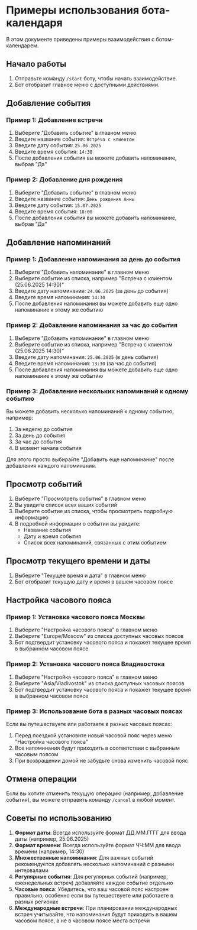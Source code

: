 # Примеры использования бота-календаря

В этом документе приведены примеры взаимодействия с ботом-календарем.

## Начало работы

1. Отправьте команду `/start` боту, чтобы начать взаимодействие.
2. Бот отобразит главное меню с доступными действиями.

## Добавление события

### Пример 1: Добавление встречи

1. Выберите "Добавить событие" в главном меню
2. Введите название события: `Встреча с клиентом`
3. Введите дату события: `25.06.2025`
4. Введите время события: `14:30`
5. После добавления события вы можете добавить напоминание, выбрав "Да"

### Пример 2: Добавление дня рождения

1. Выберите "Добавить событие" в главном меню
2. Введите название события: `День рождения Анны`
3. Введите дату события: `15.07.2025`
4. Введите время события: `18:00`
5. После добавления события вы можете добавить напоминание, выбрав "Да"

## Добавление напоминаний

### Пример 1: Добавление напоминания за день до события

1. Выберите "Добавить напоминание" в главном меню
2. Выберите событие из списка, например "Встреча с клиентом (25.06.2025 14:30)"
3. Введите дату напоминания: `24.06.2025` (за день до события)
4. Введите время напоминания: `14:30`
5. После добавления напоминания вы можете добавить еще одно напоминание к этому же событию

### Пример 2: Добавление напоминания за час до события

1. Выберите "Добавить напоминание" в главном меню
2. Выберите событие из списка, например "Встреча с клиентом (25.06.2025 14:30)"
3. Введите дату напоминания: `25.06.2025` (в день события)
4. Введите время напоминания: `13:30` (за час до события)
5. После добавления напоминания вы можете добавить еще одно напоминание к этому же событию

### Пример 3: Добавление нескольких напоминаний к одному событию

Вы можете добавить несколько напоминаний к одному событию, например:

1. За неделю до события
2. За день до события
3. За час до события
4. В момент начала события

Для этого просто выбирайте "Добавить еще напоминание" после добавления каждого напоминания.

## Просмотр событий

1. Выберите "Просмотреть события" в главном меню
2. Вы увидите список всех ваших событий
3. Выберите событие из списка, чтобы просмотреть подробную информацию
4. В подробной информации о событии вы увидите:
   - Название события
   - Дату и время события
   - Список всех напоминаний, связанных с этим событием

## Просмотр текущего времени и даты

1. Выберите "Текущее время и дата" в главном меню
2. Бот отобразит текущую дату и время в вашем часовом поясе

## Настройка часового пояса

### Пример 1: Установка часового пояса Москвы

1. Выберите "Настройка часового пояса" в главном меню
2. Выберите "Europe/Moscow" из списка доступных часовых поясов
3. Бот подтвердит установку часового пояса и покажет текущее время в выбранном часовом поясе

### Пример 2: Установка часового пояса Владивостока

1. Выберите "Настройка часового пояса" в главном меню
2. Выберите "Asia/Vladivostok" из списка доступных часовых поясов
3. Бот подтвердит установку часового пояса и покажет текущее время в выбранном часовом поясе

### Пример 3: Использование бота в разных часовых поясах

Если вы путешествуете или работаете в разных часовых поясах:

1. Перед поездкой установите новый часовой пояс через меню "Настройка часового пояса"
2. Все напоминания будут приходить в соответствии с выбранным часовым поясом
3. При возвращении домой не забудьте снова изменить часовой пояс

## Отмена операции

Если вы хотите отменить текущую операцию (например, добавление события), вы можете отправить команду `/cancel` в любой момент.

## Советы по использованию

1. **Формат даты**: Всегда используйте формат ДД.ММ.ГГГГ для ввода даты (например, 25.06.2025)
2. **Формат времени**: Всегда используйте формат ЧЧ:ММ для ввода времени (например, 14:30)
3. **Множественные напоминания**: Для важных событий рекомендуется добавлять несколько напоминаний с разными интервалами
4. **Регулярные события**: Для регулярных событий (например, еженедельных встреч) добавляйте каждое событие отдельно
5. **Часовые пояса**: Убедитесь, что ваш часовой пояс настроен правильно, особенно если вы путешествуете или работаете в разных регионах
6. **Международные встречи**: При планировании международных встреч учитывайте, что напоминания будут приходить в вашем часовом поясе, а не в часовом поясе места встречи